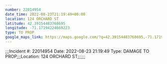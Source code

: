 ```yaml
---
number: 22014954
date_time: 2022-08-23T21:19:49+00:00
location: 124 ORCHARD ST
latitude: 42.39154483768695
longitude: -71.17194224669223
type: TO PROP
google_maps_link: https://maps.google.com/?q=42.39154483768695,-71.17194224669223
---
```


;;;Incident #: 22014954   Date: 2022-08-23 21:19:49   Type: DAMAGE TO PROP;;;Location: 124 ORCHARD ST;;;;;;
